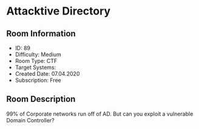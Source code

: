 ﻿# Attacktive Directory

## Room Information
- ID: 89
- Difficulty: Medium
- Room Type: CTF
- Target Systems: 
- Created Date: 07.04.2020
- Subscription: Free

## Room Description
99% of Corporate networks run off of AD. But can you exploit a vulnerable Domain Controller?
